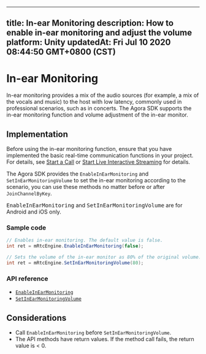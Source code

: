 
---
title: In-ear Monitoring
description: How to enable in-ear monitoring and adjust the volume
platform: Unity
updatedAt: Fri Jul 10 2020 08:44:50 GMT+0800 (CST)
---
# In-ear Monitoring
In-ear monitoring provides a mix of the audio sources (for example, a mix of the vocals and music) to the host with low latency, commonly used in professional scenarios, such as in concerts.
The Agora SDK supports the in-ear monitoring function and volume adjustment of the in-ear monitor.

## Implementation

Before using the in-ear monitoring function, ensure that you have implemented the basic real-time communication functions in your project. For details, see [Start a Call](../../en/Voice/start_call_audio_unity.md) or [Start Live Interactive Streaming](../../en/Voice/start_live_audio_unity.md) for details.

The Agora SDK provides the `EnableInEarMonitoring` and `SetInEarMonitoringVolume` to set the in-ear monitoring according to the scenario, you can use these methods no matter before or after `JoinChannelByKey`.

<div class="alert note"><tt>EnableInEarMonitoring</tt> and <tt>SetInEarMonitoringVolume</tt> are for Android and iOS only.</div>

### Sample code

```c#
// Enables in-ear monitoring. The default value is false.
int ret = mRtcEngine.EnableInEarMonitoring(false);

// Sets the volume of the in-ear monitor as 80% of the original volume. The value ranges between 0 and 100. The default value is 100, which represents the original volume captured by the microphone.
int ret = mRtcEngine.SetInEarMonitoringVolume(80);
```

### API reference

- [`EnableInEarMonitoring`](https://docs.agora.io/en/Voice/API%20Reference/unity/classagora__gaming__rtc_1_1_i_rtc_engine.html#ab5e3a1ccf03508f96af241cc25aefecd)
- [`SetInEarMonitoringVolume`](https://docs.agora.io/en/Voice/API%20Reference/unity/classagora__gaming__rtc_1_1_i_rtc_engine.html#a0236c42fc3b664eb9e66f99e6209afc8)

## Considerations

- Call `EnableInEarMonitoring` before `SetInEarMonitoringVolume`.
- The API methods have return values. If the method call fails, the return value is < 0.
